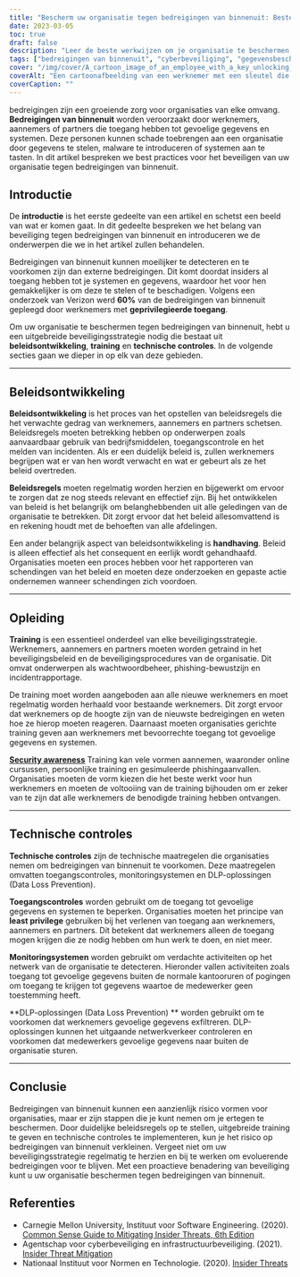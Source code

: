 ```yaml
---
title: "Bescherm uw organisatie tegen bedreigingen van binnenuit: Beste praktijken"
date: 2023-03-05
toc: true
draft: false
description: "Leer de beste werkwijzen om je organisatie te beschermen tegen bedreigingen van binnenuit die worden veroorzaakt door werknemers, aannemers of partners die toegang hebben tot gevoelige gegevens en systemen."
tags: ["bedreigingen van binnenuit", "cyberbeveiliging", "gegevensbescherming", "werknemersopleiding", "technische controles", "toegangscontroles", "beleidsontwikkeling", "preventie van gegevensverlies", "reactie op incidenten", "IT-beveiliging", "risicobeheer", "geprivilegieerde toegang", "beveiligingsbewustzijn", "cyberaanvallen", "netwerkbeveiliging", "informatiebeveiliging", "detectie van bedreigingen", "risicobeoordeling", "veiligheidsbeleid", "cybercriminaliteit"]
cover: "/img/cover/A_cartoon_image_of_an_employee_with_a_key_unlocking_a_door.png"
coverAlt: "Een cartoonafbeelding van een werknemer met een sleutel die een deur ontgrendelt waarop gevoelige gegevens staan terwijl een andere werknemer met een vergrootglas argwanend toekijkt "
coverCaption: ""
---
```

 bedreigingen zijn een groeiende zorg voor organisaties van elke omvang. **Bedreigingen van binnenuit** worden veroorzaakt door werknemers, aannemers of partners die toegang hebben tot gevoelige gegevens en systemen. Deze personen kunnen schade toebrengen aan een organisatie door gegevens te stelen, malware te introduceren of systemen aan te tasten. In dit artikel bespreken we best practices voor het beveiligen van uw organisatie tegen bedreigingen van binnenuit.

## Introductie

De **introductie** is het eerste gedeelte van een artikel en schetst een beeld van wat er komen gaat. In dit gedeelte bespreken we het belang van beveiliging tegen bedreigingen van binnenuit en introduceren we de onderwerpen die we in het artikel zullen behandelen.

Bedreigingen van binnenuit kunnen moeilijker te detecteren en te voorkomen zijn dan externe bedreigingen. Dit komt doordat insiders al toegang hebben tot je systemen en gegevens, waardoor het voor hen gemakkelijker is om deze te stelen of te beschadigen. Volgens een onderzoek van Verizon werd **60%** van de bedreigingen van binnenuit gepleegd door werknemers met **geprivilegieerde toegang**.

Om uw organisatie te beschermen tegen bedreigingen van binnenuit, hebt u een uitgebreide beveiligingsstrategie nodig die bestaat uit **beleidsontwikkeling**, **training** en **technische controles**. In de volgende secties gaan we dieper in op elk van deze gebieden.

__________

## Beleidsontwikkeling

**Beleidsontwikkeling** is het proces van het opstellen van beleidsregels die het verwachte gedrag van werknemers, aannemers en partners schetsen. Beleidsregels moeten betrekking hebben op onderwerpen zoals aanvaardbaar gebruik van bedrijfsmiddelen, toegangscontrole en het melden van incidenten. Als er een duidelijk beleid is, zullen werknemers begrijpen wat er van hen wordt verwacht en wat er gebeurt als ze het beleid overtreden.

**Beleidsregels** moeten regelmatig worden herzien en bijgewerkt om ervoor te zorgen dat ze nog steeds relevant en effectief zijn. Bij het ontwikkelen van beleid is het belangrijk om belanghebbenden uit alle geledingen van de organisatie te betrekken. Dit zorgt ervoor dat het beleid allesomvattend is en rekening houdt met de behoeften van alle afdelingen.

Een ander belangrijk aspect van beleidsontwikkeling is **handhaving**. Beleid is alleen effectief als het consequent en eerlijk wordt gehandhaafd. Organisaties moeten een proces hebben voor het rapporteren van schendingen van het beleid en moeten deze onderzoeken en gepaste actie ondernemen wanneer schendingen zich voordoen.

__________

## Opleiding

**Training** is een essentieel onderdeel van elke beveiligingsstrategie. Werknemers, aannemers en partners moeten worden getraind in het beveiligingsbeleid en de beveiligingsprocedures van de organisatie. Dit omvat onderwerpen als wachtwoordbeheer, phishing-bewustzijn en incidentrapportage.

De training moet worden aangeboden aan alle nieuwe werknemers en moet regelmatig worden herhaald voor bestaande werknemers. Dit zorgt ervoor dat werknemers op de hoogte zijn van de nieuwste bedreigingen en weten hoe ze hierop moeten reageren. Daarnaast moeten organisaties gerichte training geven aan werknemers met bevoorrechte toegang tot gevoelige gegevens en systemen.

[**Security awareness**](https://simeononsecurity.com/articles/how-to-build-and-manage-an-effective-cybersecurity-awareness-training-program/) Training kan vele vormen aannemen, waaronder online cursussen, persoonlijke training en gesimuleerde phishingaanvallen. Organisaties moeten de vorm kiezen die het beste werkt voor hun werknemers en moeten de voltooiing van de training bijhouden om er zeker van te zijn dat alle werknemers de benodigde training hebben ontvangen.

__________

## Technische controles

**Technische controles** zijn de technische maatregelen die organisaties nemen om bedreigingen van binnenuit te voorkomen. Deze maatregelen omvatten toegangscontroles, monitoringsystemen en DLP-oplossingen (Data Loss Prevention).

**Toegangscontroles** worden gebruikt om de toegang tot gevoelige gegevens en systemen te beperken. Organisaties moeten het principe van **least privilege** gebruiken bij het verlenen van toegang aan werknemers, aannemers en partners. Dit betekent dat werknemers alleen de toegang mogen krijgen die ze nodig hebben om hun werk te doen, en niet meer.

**Monitoringsystemen** worden gebruikt om verdachte activiteiten op het netwerk van de organisatie te detecteren. Hieronder vallen activiteiten zoals toegang tot gevoelige gegevens buiten de normale kantooruren of pogingen om toegang te krijgen tot gegevens waartoe de medewerker geen toestemming heeft.

**DLP-oplossingen (Data Loss Prevention) ** worden gebruikt om te voorkomen dat werknemers gevoelige gegevens exfiltreren. DLP-oplossingen kunnen het uitgaande netwerkverkeer controleren en voorkomen dat medewerkers gevoelige gegevens naar buiten de organisatie sturen.

__________

## Conclusie

Bedreigingen van binnenuit kunnen een aanzienlijk risico vormen voor organisaties, maar er zijn stappen die je kunt nemen om je ertegen te beschermen. Door duidelijke beleidsregels op te stellen, uitgebreide training te geven en technische controles te implementeren, kun je het risico op bedreigingen van binnenuit verkleinen. Vergeet niet om uw beveiligingsstrategie regelmatig te herzien en bij te werken om evoluerende bedreigingen voor te blijven. Met een proactieve benadering van beveiliging kunt u uw organisatie beschermen tegen bedreigingen van binnenuit.

## Referenties

- Carnegie Mellon University, Instituut voor Software Engineering. (2020). [Common Sense Guide to Mitigating Insider Threats, 6th Edition](https://resources.sei.cmu.edu/library/asset-view.cfm?assetid=508010)
- Agentschap voor cyberbeveiliging en infrastructuurbeveiliging. (2021). [Insider Threat Mitigation](https://www.cisa.gov/topics/physical-security/insider-threat-mitigation)
- Nationaal Instituut voor Normen en Technologie. (2020). [Insider Threats](https://csrc.nist.gov/glossary/term/insider_threat)
